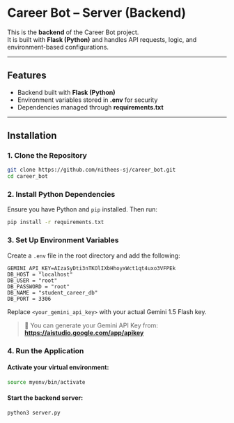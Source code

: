 # Career Bot – Server (Backend)

This is the **backend** of the Career Bot project.  
It is built with **Flask (Python)** and handles API requests, logic, and environment-based configurations.

---

## Features
- Backend built with **Flask (Python)**  
- Environment variables stored in **.env** for security  
- Dependencies managed through **requirements.txt**  

---

## Installation

### 1. Clone the Repository

```bash
git clone https://github.com/nithees-sj/career_bot.git
cd career_bot
```

### 2. Install Python Dependencies

Ensure you have Python and `pip` installed. Then run:

```bash
pip install -r requirements.txt
```

### 3. Set Up Environment Variables

Create a `.env` file in the root directory and add the following:

```env
GEMINI_API_KEY=AIzaSyDti3nTKOlIXbHhoyxWct1qt4uxo3VFPEk
DB_HOST = "localhost"
DB_USER = "root"
DB_PASSWORD = "root"
DB_NAME = "student_career_db"
DB_PORT = 3306
```

Replace `<your_gemini_api_key>` with your actual Gemini 1.5 Flash key.

> 📌 You can generate your Gemini API Key from:  
> **https://aistudio.google.com/app/apikey**

### 4. Run the Application

#### Activate your virtual environment:

```bash
source myenv/bin/activate
```

#### Start the backend server:

```bash
python3 server.py
```
